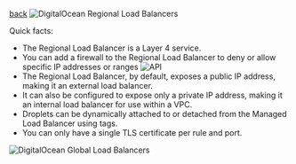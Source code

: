 [back](../README.md)
![DigitalOcean Regional Load Balancers](https://lucid.app/publicSegments/view/b9909df9-ffc5-407b-b38e-048cc4a31964/image.png)

Quick facts:
- The Regional Load Balancer is a Layer 4 service.
- You can add a firewall to the Regional Load Balancer to deny or allow specific IP addresses or ranges ![API](https://img.shields.io/badge/-API%20Only-blue)
- The Regional Load Balancer, by default, exposes a public IP address, making it an external load balancer.  
- It can also be configured to expose only a private IP address, making it an internal load balancer for use within a VPC.
- Droplets can be dynamically attached to or detached from the Managed Load Balancer using tags.
- You can only have a single TLS certificate per rule and port.

![DigitalOcean Global Load Balancers](https://lucid.app/publicSegments/view/8d72bfeb-4be1-4937-9f23-0d6a40f99eaa/image.png)
